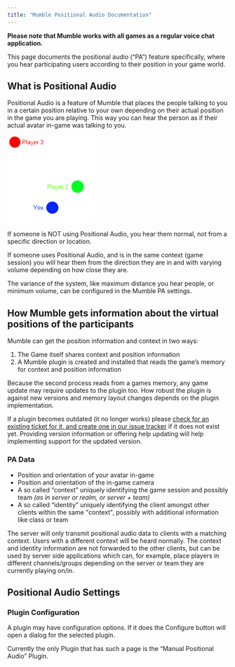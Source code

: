 ```yaml
---
title: "Mumble Positional Audio Documentation"
---
```

**Please note that Mumble works with all games as a regular voice chat application.**

This page documents the positional audio (“PA”) feature specifically, where you hear participating users according to their position in your game world.

## What is Positional Audio

Positional Audio is a feature of Mumble that places the people talking to you in a certain position relative to your own depending on their actual position in the game you are playing. This way you can hear the person as if their actual avatar in-game was talking to you.

<img src="Positional_Audio.gif" alt="Visualization of positional audio">

If someone is NOT using Positional Audio, you hear them normal, not from a specific direction or location.

If someone uses Positional Audio, and is in the same context (game session) you will hear them from the direction they are in and with varying volume depending on how close they are.

The variance of the system, like maximum distance you hear people, or minimum volume, can be configured in the Mumble PA settings.

## How Mumble gets information about the virtual positions of the participants

Mumble can get the position information and context in two ways:

1. The Game itself shares context and position information
2. A Mumble plugin is created and installed that reads the game’s memory for context and position information

Because the second process reads from a games memory, any game update may require updates to the plugin too. How robust the plugin is against new versions and memory layout changes depends on the plugin implementation.

If a plugin becomes outdated (it no longer works) please [check for an existing ticket for it, and create one in our issue tracker](https://github.com/mumble-voip/mumble/issues) if it does not exist yet. Providing version information or offering help updating will help implementing support for the updated version.

### PA Data

* Position and orientation of your avatar in-game
* Position and orientation of the in-game camera
* A so called “context” uniquely identifying the game session and possibly team *(as in server or realm, or server + team)*
* A so called “identity” uniquely identifying the client amongst other clients within the same "context", possibly with additional information like class or team

The server will only transmit positional audio data to clients with a matching context. Users with a different context will be heard normally. The context and identity information are not forwarded to the other clients, but can be used by server side applications which can, for example, place players in different channels/groups depending on the server or team they are currently playing on/in.

## Positional Audio Settings

### Plugin Configuration

A plugin may have configuration options. If it does the Configure button will open a dialog for the selected plugin.

Currently the only Plugin that has such a page is the “Manual Positional Audio” Plugin.
